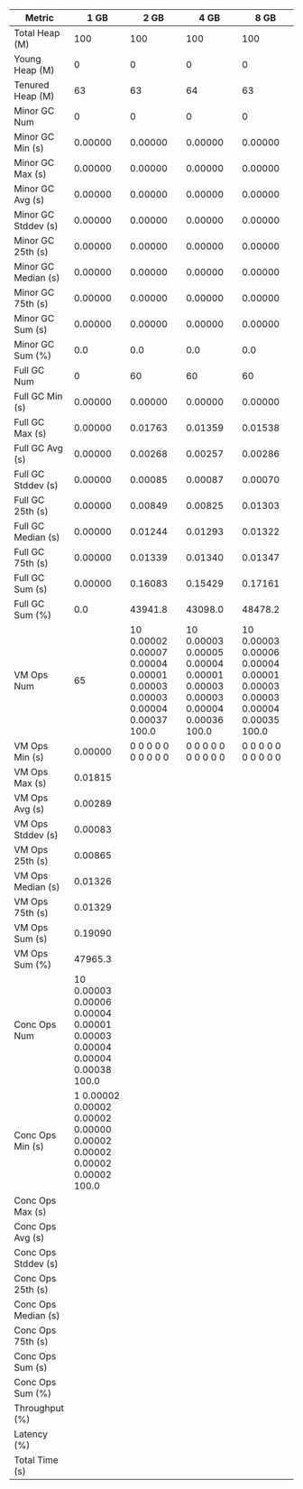 | Metric | 1 GB | 2 GB | 4 GB | 8 GB |
|------|----|----|----|----|
| Total Heap (M) | 100 | 100 | 100 | 100 |
| Young Heap (M) | 0 | 0 | 0 | 0 |
| Tenured Heap (M) | 63 | 63 | 64 | 63 |
| Minor GC Num | 0 | 0 | 0 | 0 |
| Minor GC Min (s) | 0.00000 | 0.00000 | 0.00000 | 0.00000 |
| Minor GC Max (s) | 0.00000 | 0.00000 | 0.00000 | 0.00000 |
| Minor GC Avg (s) | 0.00000 | 0.00000 | 0.00000 | 0.00000 |
| Minor GC Stddev (s) | 0.00000 | 0.00000 | 0.00000 | 0.00000 |
| Minor GC 25th (s) | 0.00000 | 0.00000 | 0.00000 | 0.00000 |
| Minor GC Median (s) | 0.00000 | 0.00000 | 0.00000 | 0.00000 |
| Minor GC 75th (s) | 0.00000 | 0.00000 | 0.00000 | 0.00000 |
| Minor GC Sum (s) | 0.00000 | 0.00000 | 0.00000 | 0.00000 |
| Minor GC Sum (%) | 0.0 | 0.0 | 0.0 | 0.0 |
| Full GC Num | 0 | 60 | 60 | 60 |
| Full GC Min (s) | 0.00000 | 0.00000 | 0.00000 | 0.00000 |
| Full GC Max (s) | 0.00000 | 0.01763 | 0.01359 | 0.01538 |
| Full GC Avg (s) | 0.00000 | 0.00268 | 0.00257 | 0.00286 |
| Full GC Stddev (s) | 0.00000 | 0.00085 | 0.00087 | 0.00070 |
| Full GC 25th (s) | 0.00000 | 0.00849 | 0.00825 | 0.01303 |
| Full GC Median (s) | 0.00000 | 0.01244 | 0.01293 | 0.01322 |
| Full GC 75th (s) | 0.00000 | 0.01339 | 0.01340 | 0.01347 |
| Full GC Sum (s) | 0.00000 | 0.16083 | 0.15429 | 0.17161 |
| Full GC Sum (%) | 0.0 | 43941.8 | 43098.0 | 48478.2 |
| VM Ops Num | 65 | 10	0.00002	0.00007	0.00004	0.00001	0.00003	0.00003	0.00004	0.00037	100.0 | 10	0.00003	0.00005	0.00004	0.00001	0.00003	0.00003	0.00004	0.00036	100.0 | 10	0.00003	0.00006	0.00004	0.00001	0.00003	0.00003	0.00004	0.00035	100.0 |
| VM Ops Min (s) | 0.00000 | 0	0	0	0	0	0	0	0	0	0 | 0	0	0	0	0	0	0	0	0	0 | 0	0	0	0	0	0	0	0	0	0 |
| VM Ops Max (s) | 0.01815 |  |  |  |
| VM Ops Avg (s) | 0.00289 |  |  |  |
| VM Ops Stddev (s) | 0.00083 |  |  |  |
| VM Ops 25th (s) | 0.00865 |  |  |  |
| VM Ops Median (s) | 0.01326 |  |  |  |
| VM Ops 75th (s) | 0.01329 |  |  |  |
| VM Ops Sum (s) | 0.19090 |  |  |  |
| VM Ops Sum (%) | 47965.3 |  |  |  |
| Conc Ops Num | 10	0.00003	0.00006	0.00004	0.00001	0.00003	0.00004	0.00004	0.00038	100.0 |  |  |  |
| Conc Ops Min (s) | 1	0.00002	0.00002	0.00002	0.00000	0.00002	0.00002	0.00002	0.00002	100.0 |  |  |  |
| Conc Ops Max (s) |  |  |  |  |
| Conc Ops Avg (s) |  |  |  |  |
| Conc Ops Stddev (s) |  |  |  |  |
| Conc Ops 25th (s) |  |  |  |  |
| Conc Ops Median (s) |  |  |  |  |
| Conc Ops 75th (s) |  |  |  |  |
| Conc Ops Sum (s) |  |  |  |  |
| Conc Ops Sum (%) |  |  |  |  |
| Throughput (%) |  |  |  |  |
| Latency (%) |  |  |  |  |
| Total Time (s) |  |  |  |  |
